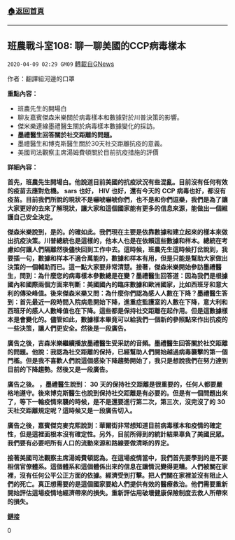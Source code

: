 ###  [:house:返回首頁](https://github.com/ourhimalayas/txt)
---

## 班農戰斗室108: 聊一聊美國的CCP病毒樣本
`2020-04-09 02:29 GM09` [轉載自GNews](https://gnews.org/zh-hant/166830/)

作者：翻譯組河邊的口罩

**重點內容：**

- 班農先生的開場白
- 聊友嘉賓傑森米樂關於病毒樣本和數據對於川普決策的影響。
- 傑米樂連線墨禮醫生關於病毒樣本數據變化的採訪。
- **墨禮醫生回答關於社交距離的問題。**
- 墨禮醫生和博克斯醫生關於30天社交距離抗疫的意義。
- 美國司法觀察主席湯姆費頓關於目前抗疫措施的評價


**詳細內容：**

**首先，班農先生開場白。他說道目前美國的抗疫狀況有些混亂。目前沒有任何有效的疫苗去應對危機。** **sars** **也好，** **HIV** **也好，還有今天的** **CCP** **病毒也好，都沒有疫苗。目前我們所說的現狀不是嚇唬嚇唬你們，也不是和你們逗樂，我們是為了讓大家更好的去來了解現狀，讓大家和這個國家能有更多的信息來源，能做出一個維護自己安全決定。**

**傑森米樂說到，是的。的確如此。我們現在主要是依靠數據和建立起來的樣本來做出抗疫決策。川普總統也是這樣的，他本人也是在依賴這些數據和样本。總統在考慮如何讓人們隔離然後儘快回到工作中去。這時候，班農先生這時候打岔說到，我要插一句，數據和样本不適合萬能的，數據和样本有用，但是只能是幫助大家做出決策的一個輔助而已。這一點大家要非常清楚。接著，傑森米樂開始參訪墨禮醫生，問到：為什麼您的病毒樣本參數總是在變？墨禮醫生回答道：因為我們是根據國內和國際兩個方面來判斷：美國國內的臨床數據和歐洲國家，比如西班牙和意大利的傳染峰值。後來傑森米樂又問：為什麼你們認為感人人數在下降？墨禮醫生答到：首先最近一段時間入院病患開始下降，進重症監護室的人數在下降，意大利和西班牙的感人人數峰值也在下降。這些都是保持社交距離在起作用。但是這數據樣本是會變化的。儘管如此，數據樣本畢竟可以給我們一個新的參照點來作出抗疫的一些決策，讓人們更安全。然後是一段廣告。**

**廣告之後，吉森米樂繼續播放墨禮醫生受采訪的音頻。墨禮醫生回答關於社交距離的問題。他說：我認為社交距離的保持，已經幫助人們開始越過病毒襲擊的第一個門檻。但是我不喜歡人們說這個感染下降趨勢開始了，我只是想說我們在努力達到目前的下降趨勢。然後又是一段廣告。**

**廣告之後。 ，墨禮醫生說到：** **30** **天的保持社交距離是很重要的，任何人都要嚴格地遵守。後來博克斯醫生也說到保持社交距離是有必要的。但是有一個問題出來了，等下一輪疫情來襲的時候，是不是還要進行第二次，第三次，沒完沒了的** **30** **天社交距離規定呢？這時候又是一段廣告切入。**

**廣告之後，嘉賓傑克麥克熙說到：華爾街非常想知道目前病毒樣本和疫情的確定性，但是這裡面根本沒有確定性。另外，目前所得到的統計結果辜負了美國民眾。我們要有必要吧所有人口的流動來源和路線要做清晰的界定。**

**接著美國司法觀察主席湯姆費頓認為。在這場疫情當中，我們首先要學到的是不要相信官僚體系。這個體系和這個體係出來的信息在讓情況變得更糟。人們被關在家裡，沒有任何公平公正方面的依據。經濟受到打擊。把人們關在家裡並沒有阻止人們的死亡。真正想需要的是這個國家要給人們提供有效的醫療救治。他們需要重新開始評估這場疫情地經濟帶來的損失。重新評估用破壞健康保險制度去救人所帶來的損失。**

[**鏈接**](https://www.youtube.com/watch?v=wenffaomHAY)

0
